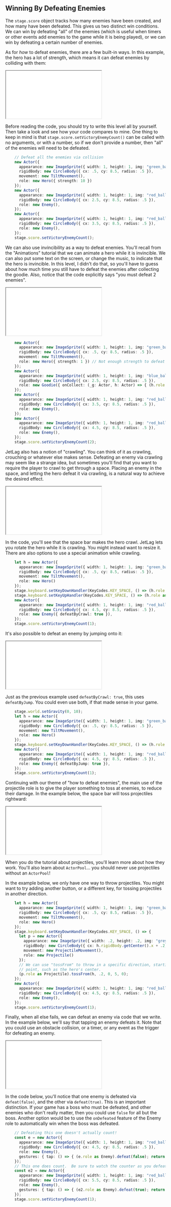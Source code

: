 ## Winning By Defeating Enemies

The `stage.score` object tracks how many enemies have been created, and how many
have been defeated.  This gives us two distinct win conditions.  We can win by
defeating "all" of the enemies (which is useful when timers or other events add
enemies to the game while it is being played), or we can win by defeating a
certain number of enemies.

As for *how* to defeat enemies, there are a few built-in ways.  In this example,
the hero has a lot of strength, which means it can defeat enemies by colliding
with them:

<iframe src="./game_03.iframe.html"></iframe>

Before reading the code, you should try to write this level all by yourself.
Then take a look and see how your code compares to mine.  One thing to keep in
mind is that `stage.score.setVictoryEnemyCount()` can be called with no
arguments, or with a number, so if we don't provide a number, then "all" of the
enemies will need to be defeated.

```typescript
    // Defeat all the enemies via collision
    new Actor({
      appearance: new ImageSprite({ width: 1, height: 1, img: "green_ball.png" }),
      rigidBody: new CircleBody({ cx: .5, cy: 8.5, radius: .5 }),
      movement: new TiltMovement(),
      role: new Hero({ strength: 10 })
    });
    new Actor({
      appearance: new ImageSprite({ width: 1, height: 1, img: "red_ball.png" }),
      rigidBody: new CircleBody({ cx: 2.5, cy: 8.5, radius: .5 }),
      role: new Enemy(),
    });
    new Actor({
      appearance: new ImageSprite({ width: 1, height: 1, img: "red_ball.png" }),
      rigidBody: new CircleBody({ cx: 3.5, cy: 8.5, radius: .5 }),
      role: new Enemy(),
    });
    stage.score.setVictoryEnemyCount();
```

We can also use invincibility as a way to defeat enemies.  You'll recall from
the "Animations" tutorial that we can animate a hero while it is invincible.  We
can also put some text on the screen, or change the music, to indicate that the
hero is invincible.  In this level, I didn't do that, so you'll have to guess
about how much time you still have to defeat the enemies after collecting the
goodie.  Also, notice that the code explicitly says "you must defeat 2 enemies".

<iframe src="./game_04.iframe.html"></iframe>

```typescript
    new Actor({
      appearance: new ImageSprite({ width: 1, height: 1, img: "green_ball.png" }),
      rigidBody: new CircleBody({ cx: .5, cy: 8.5, radius: .5 }),
      movement: new TiltMovement(),
      role: new Hero({ strength: 1 }) // Not enough strength to defeat anyone!
    });
    new Actor({
      appearance: new ImageSprite({ width: 1, height: 1, img: "blue_ball.png" }),
      rigidBody: new CircleBody({ cx: 2.5, cy: 8.5, radius: .5 }),
      role: new Goodie({ onCollect: (_g: Actor, h: Actor) => { (h.role as Hero).invincibleRemaining = 10; return true; } }),
    });
    new Actor({
      appearance: new ImageSprite({ width: 1, height: 1, img: "red_ball.png" }),
      rigidBody: new CircleBody({ cx: 3.5, cy: 8.5, radius: .5 }),
      role: new Enemy(),
    });
    new Actor({
      appearance: new ImageSprite({ width: 1, height: 1, img: "red_ball.png" }),
      rigidBody: new CircleBody({ cx: 4.5, cy: 8.5, radius: .5 }),
      role: new Enemy(),
    });
    stage.score.setVictoryEnemyCount(2);
```

JetLag also has a notion of "crawling".  You can think of it as crawling,
crouching or whatever else makes sense.  Defeating an enemy via crawling may
seem like a strange idea, but sometimes you'll find that you want to require the
player to crawl to get through a space.  Placing an enemy in the space, and
letting the hero defeat it via crawling, is a natural way to achieve the desired
effect.

<iframe src="./game_05.iframe.html"></iframe>

In the code, you'll see that the space bar makes the hero crawl.  JetLag lets
you rotate the hero while it is crawling.  You might instead want to resize it.
There are also options to use a special animation while crawling.

```typescript
    let h = new Actor({
      appearance: new ImageSprite({ width: 1, height: 1, img: "green_ball.png" }),
      rigidBody: new CircleBody({ cx: .5, cy: 8.5, radius: .5 }),
      movement: new TiltMovement(),
      role: new Hero()
    });
    stage.keyboard.setKeyDownHandler(KeyCodes.KEY_SPACE, () => (h.role as Hero).crawlOn(Math.PI / 2))
    stage.keyboard.setKeyUpHandler(KeyCodes.KEY_SPACE, () => (h.role as Hero).crawlOff(Math.PI / 2))
    new Actor({
      appearance: new ImageSprite({ width: 1, height: 1, img: "red_ball.png" }),
      rigidBody: new CircleBody({ cx: 4.5, cy: 8.5, radius: .5 }),
      role: new Enemy({ defeatByCrawl: true }),
    });
    stage.score.setVictoryEnemyCount(1);
```

It's also possible to defeat an enemy by jumping onto it:

<iframe src="./game_06.iframe.html"></iframe>

Just as the previous example used `defeatByCrawl: true`, this uses
`defeatByJump`.  You could even use both, if that made sense in your game.

```typescript
    stage.world.setGravity(0, 10);
    let h = new Actor({
      appearance: new ImageSprite({ width: 1, height: 1, img: "green_ball.png" }),
      rigidBody: new CircleBody({ cx: .5, cy: 8.5, radius: .5 }),
      movement: new TiltMovement(),
      role: new Hero()
    });
    stage.keyboard.setKeyDownHandler(KeyCodes.KEY_SPACE, () => (h.role as Hero).jump(0, -7.5))
    new Actor({
      appearance: new ImageSprite({ width: 1, height: 1, img: "red_ball.png" }),
      rigidBody: new CircleBody({ cx: 4.5, cy: 8.5, radius: .5 }),
      role: new Enemy({ defeatByJump: true }),
    });
    stage.score.setVictoryEnemyCount(1);
```

Continuing with our theme of "how to defeat enemies", the main use of the
projectile role is to give the player something to toss at enemies, to reduce
their damage.  In the example below, the space bar will toss projectiles
rightward:

<iframe src="./game_07.iframe.html"></iframe>

When you do the tutorial about projectiles, you'll learn more about how they
work.  You'll also learn about `ActorPool`... you should never use projectiles
without an `ActorPool`!

In the example below, we only have one way to throw projectiles.  You might want to try adding another button, or a different key, for tossing projectiles in another direction.

```typescript
    let h = new Actor({
      appearance: new ImageSprite({ width: 1, height: 1, img: "green_ball.png" }),
      rigidBody: new CircleBody({ cx: .5, cy: 8.5, radius: .5 }),
      movement: new TiltMovement(),
      role: new Hero()
    });
    stage.keyboard.setKeyDownHandler(KeyCodes.KEY_SPACE, () => {
      let p = new Actor({
        appearance: new ImageSprite({ width: .2, height: .2, img: "grey_ball.png" }),
        rigidBody: new CircleBody({ cx: h.rigidBody.getCenter().x + .2, cy: h.rigidBody.getCenter().y, radius: .1 }),
        movement: new ProjectileMovement(),
        role: new Projectile()
      });
      // We can use "tossFrom" to throw in a specific direction, starting at a
      // point, such as the hero's center.
      (p.role as Projectile).tossFrom(h, .2, 0, 5, 0);
    });
    new Actor({
      appearance: new ImageSprite({ width: 1, height: 1, img: "red_ball.png" }),
      rigidBody: new CircleBody({ cx: 4.5, cy: 8.5, radius: .5 }),
      role: new Enemy(),
    });
    stage.score.setVictoryEnemyCount(1);
```

Finally, when all else fails, we can defeat an enemy via code that we write.  In
the example below, we'll say that tapping an enemy defeats it.  Note that you
could use an obstacle collision, or a timer, or any event as the trigger for
defeating an enemy.

<iframe src="./game_08.iframe.html"></iframe>

In the code below, you'll notice that one enemy is defeated via `defeat(false)`,
and the other via `defeat(true)`.  This is an important distinction.  If your
game has a boss who must be defeated, and other enemies who don't really matter,
then you could use `false` for all but the boss.  Another option would be to use
the `onDefeated` feature of the Enemy role to automatically win when the boss
was defeated.

```typescript
    // Defeating this one doesn't actually count!
    const e = new Actor({
      appearance: new ImageSprite({ width: 1, height: 1, img: "red_ball.png" }),
      rigidBody: new CircleBody({ cx: 4.5, cy: 8.5, radius: .5 }),
      role: new Enemy(),
      gestures: { tap: () => { (e.role as Enemy).defeat(false); return true; } }
    });
    // This one does count.  Be sure to watch the counter as you defeat it.
    const e2 = new Actor({
      appearance: new ImageSprite({ width: 1, height: 1, img: "red_ball.png" }),
      rigidBody: new CircleBody({ cx: 5.5, cy: 8.5, radius: .5 }),
      role: new Enemy(),
      gestures: { tap: () => { (e2.role as Enemy).defeat(true); return true; } }
    });
    stage.score.setVictoryEnemyCount(1);
```
